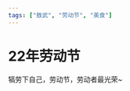 ```yaml
---
tags: ["敖武", "劳动节", "美食"]
---
```


# 22年劳动节

犒劳下自己，劳动节，劳动者最光荣~

<ImgPlayer :imgs="[
    'https://0.z.wiki/images/20220502/4d23a8bd7be64133a8ee36b673709ad1.png',
    'https://1.z.wiki/images/20220503/936e5f71f29b42e38d0b5bc9a2bec35d.png',
    'https://2.z.wiki/images/20220503/e6eb17b26c01431388f4a58a93618580.png',
    'https://3.z.wiki/images/20220503/8476f77fb47448a8bfe151431ccc044d.png',
    'https://4.z.wiki/images/20220503/31b3eb689d6d4a9a84e7e9e028b264e1.png'
]" />
